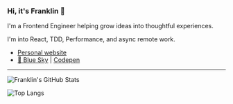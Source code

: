 ### Hi, it's Franklin 🍂

I'm a Frontend Engineer helping grow ideas into thoughtful experiences.

I'm into React, TDD, Performance, and async remote work.

- [Personal website](https://www.ffffranklin.com/)
- [🦋 Blue Sky](https://bsky.app/profile/ffffranklin.com) | [Codepen](https://codepen.io/ffffranklin)

---

![Franklin's GitHub Stats](https://github-readme-stats.vercel.app/api?username=ffffranklin&hide=stars&count_private=true&show_icons=true&theme=algolia&border_radius=20) 

![Top Langs](https://github-readme-stats.vercel.app/api/top-langs/?username=ffffranklin&layout=compact&show_icons=true&theme=algolia&border_radius=20)
